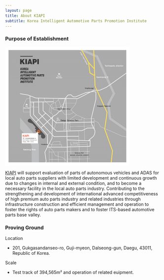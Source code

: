 ```yaml
---
layout: page
title: About KIAPI
subtitle: Korea Intelligent Automotive Parts Promotion Institute
---
```


### Purpose of Establishment

<img src="assets/img/about/kiapi_location.png" width="80%" height="85%" align="center">

[KIAPI](http://www.kiapi.or.kr) will support evaluation of parts of autonomous vehicles and ADAS for local auto parts suppliers with limited development and continuous growth due to changes in internal and external condition, and to become a necessary facility in the local auto parts industry.
Contributing to the strengthening and development of international advanced competitiveness of high premium auto parts industry and related industries through infrastructure construction and efficient management and operation to foster the rights of auto parts makers and to foster ITS-based automotive parts base valley.

### Proving Ground

Location
- 201, Gukgasandanseo-ro, Guji-myeon, Dalseong-gun, Daegu, 43011, Republic of Korea.

Scale
- Test track of 394,565m² and operation of related euipment.